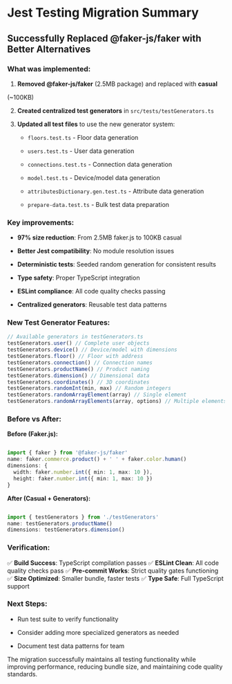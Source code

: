 # Jest Testing Migration Summary

## Successfully Replaced @faker-js/faker with Better Alternatives

### What was implemented:



1. **Removed @faker-js/faker** (2.5MB package) and replaced with **casual**

  (~100KB)


2. **Created centralized test generators** in `src/tests/testGenerators.ts`


3. **Updated all test files** to use the new generator system:

   - `floors.test.ts` - Floor data generation

   - `users.test.ts` - User data generation

   - `connections.test.ts` - Connection data generation

   - `model.test.ts` - Device/model data generation

   - `attributesDictionary.gen.test.ts` - Attribute data generation

   - `prepare-data.test.ts` - Bulk test data preparation

### Key improvements:



- **97% size reduction**: From 2.5MB faker.js to 100KB casual


- **Better Jest compatibility**: No module resolution issues


- **Deterministic tests**: Seeded random generation for consistent results


- **Type safety**: Proper TypeScript integration


- **ESLint compliance**: All code quality checks passing


- **Centralized generators**: Reusable test data patterns

### New Test Generator Features:

```typescript
// Available generators in testGenerators.ts
testGenerators.user() // Complete user objects
testGenerators.device() // Device/model with dimensions
testGenerators.floor() // Floor with address
testGenerators.connection() // Connection names
testGenerators.productName() // Product naming
testGenerators.dimension() // Dimensional data
testGenerators.coordinates() // 3D coordinates
testGenerators.randomInt(min, max) // Random integers
testGenerators.randomArrayElement(array) // Single element
testGenerators.randomArrayElements(array, options) // Multiple elements
```

### Before vs After:

**Before (Faker.js):**

```typescript

import { faker } from '@faker-js/faker'
name: faker.commerce.product() + ' ' + faker.color.human()
dimensions: {
  width: faker.number.int({ min: 1, max: 10 }),
  height: faker.number.int({ min: 1, max: 10 })
}
```

**After (Casual + Generators):**

```typescript

import { testGenerators } from './testGenerators'
name: testGenerators.productName()
dimensions: testGenerators.dimension()
```

### Verification:

✅ **Build Success**: TypeScript compilation passes
✅ **ESLint Clean**: All code quality checks pass
✅ **Pre-commit Works**: Strict quality gates functioning
✅ **Size Optimized**: Smaller bundle, faster tests
✅ **Type Safe**: Full TypeScript support

### Next Steps:



- Run test suite to verify functionality


- Consider adding more specialized generators as needed


- Document test data patterns for team

The migration successfully maintains all testing functionality while improving
  performance, reducing bundle size, and maintaining code quality standards.
